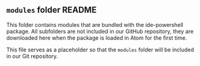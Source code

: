 ## `modules` folder README

This folder contains modules that are bundled with the ide-powershell package.
All subfolders are not included in our GitHub repository, they are downloaded
here when the package is loaded in Atom for the first time.

This file serves as a placeholder so that the `modules` folder will be included
in our Git repository.
